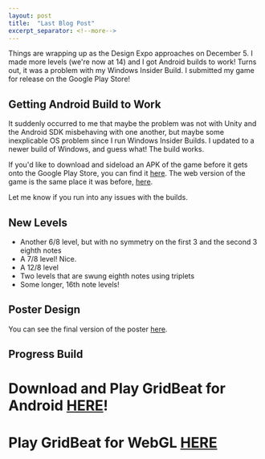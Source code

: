 ```yaml
---
layout: post
title:  "Last Blog Post"
excerpt_separator: <!--more-->
---
```


Things are wrapping up as the Design Expo approaches on December 5. I made more levels (we're now at 14) and I got Android builds to work! Turns out, it was a problem with my Windows Insider Build. I submitted my game for release on the Google Play Store!

<!--more-->

## Getting Android Build to Work

It suddenly occurred to me that maybe the problem was not with Unity and the Android SDK misbehaving with one another, but maybe some inexplicable OS problem since I run Windows Insider Builds. I updated to a newer build of Windows, and guess what! The build works.

If you'd like to download and sideload an APK of the game before it gets onto the Google Play Store, you can find it [here](https://github.com/projectlegato/projectlegato/releases). The web version of the game is the same place it was before, [here](/game/).

Let me know if you run into any issues with the builds.

## New Levels

- Another 6/8 level, but with no symmetry on the first 3 and the second 3 eighth notes
- A 7/8 level! Nice.
- A 12/8 level
- Two levels that are swung eighth notes using triplets
- Some longer, 16th note levels!

## Poster Design

You can see the final version of the poster [here](/assets/499Poster.pdf).

## Progress Build

# Download and Play GridBeat for Android [HERE](https://github.com/projectlegato/projectlegato/releases)!
# Play GridBeat for WebGL [HERE](/game/)